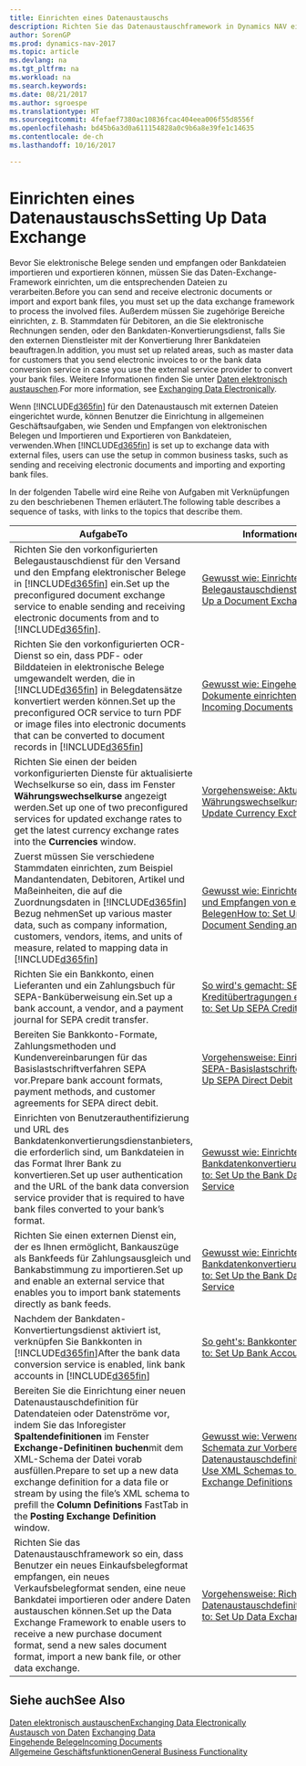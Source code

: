 ```yaml
---
title: Einrichten eines Datenaustauschs
description: Richten Sie das Datenaustauschframework in Dynamics NAV ein.
author: SorenGP
ms.prod: dynamics-nav-2017
ms.topic: article
ms.devlang: na
ms.tgt_pltfrm: na
ms.workload: na
ms.search.keywords: 
ms.date: 08/21/2017
ms.author: sgroespe
ms.translationtype: HT
ms.sourcegitcommit: 4fefaef7380ac10836fcac404eea006f55d8556f
ms.openlocfilehash: bd45b6a3d0a611154828a0c9b6a8e39fe1c14635
ms.contentlocale: de-ch
ms.lasthandoff: 10/16/2017

---
```

# <a name="setting-up-data-exchange"></a><span data-ttu-id="8bb06-103">Einrichten eines Datenaustauschs</span><span class="sxs-lookup"><span data-stu-id="8bb06-103">Setting Up Data Exchange</span></span>
<span data-ttu-id="8bb06-104">Bevor Sie elektronische Belege senden und empfangen oder Bankdateien importieren und exportieren können, müssen Sie das Daten-Exchange-Framework einrichten, um die entsprechenden Dateien zu verarbeiten.</span><span class="sxs-lookup"><span data-stu-id="8bb06-104">Before you can send and receive electronic documents or import and export bank files, you must set up the data exchange framework to process the involved files.</span></span> <span data-ttu-id="8bb06-105">Außerdem müssen Sie zugehörige Bereiche einrichten, z. B. Stammdaten für Debitoren, an die Sie elektronische Rechnungen senden, oder den Bankdaten-Konvertierungsdienst, falls Sie den externen Dienstleister mit der Konvertierung Ihrer Bankdateien beauftragen.</span><span class="sxs-lookup"><span data-stu-id="8bb06-105">In addition, you must set up related areas, such as master data for customers that you send electronic invoices to or the bank data conversion service in case you use the external service provider to convert your bank files.</span></span> <span data-ttu-id="8bb06-106">Weitere Informationen finden Sie unter [Daten elektronisch austauschen](across-data-exchange.md).</span><span class="sxs-lookup"><span data-stu-id="8bb06-106">For more information, see [Exchanging Data Electronically](across-data-exchange.md).</span></span>  

 <span data-ttu-id="8bb06-107">Wenn [!INCLUDE[d365fin](includes/d365fin_md.md)] für den Datenaustausch mit externen Dateien eingerichtet wurde, können Benutzer die Einrichtung in allgemeinen Geschäftsaufgaben, wie Senden und Empfangen von elektronischen Belegen und Importieren und Exportieren von Bankdateien, verwenden.</span><span class="sxs-lookup"><span data-stu-id="8bb06-107">When [!INCLUDE[d365fin](includes/d365fin_md.md)] is set up to exchange data with external files, users can use the setup in common business tasks, such as sending and receiving electronic documents and importing and exporting bank files.</span></span>  

 <span data-ttu-id="8bb06-108">In der folgenden Tabelle wird eine Reihe von Aufgaben mit Verknüpfungen zu den beschriebenen Themen erläutert.</span><span class="sxs-lookup"><span data-stu-id="8bb06-108">The following table describes a sequence of tasks, with links to the topics that describe them.</span></span>  

|<span data-ttu-id="8bb06-109">**Aufgabe**</span><span class="sxs-lookup"><span data-stu-id="8bb06-109">**To**</span></span>|<span data-ttu-id="8bb06-110">**Informationen**</span><span class="sxs-lookup"><span data-stu-id="8bb06-110">**See**</span></span>|  
|------------|-------------|  
|<span data-ttu-id="8bb06-111">Richten Sie den vorkonfigurierten Belegaustauschdienst für den Versand und den Empfang elektronischer Belege in [!INCLUDE[d365fin](includes/d365fin_md.md)] ein.</span><span class="sxs-lookup"><span data-stu-id="8bb06-111">Set up the preconfigured document exchange service to enable sending and receiving electronic documents from and to [!INCLUDE[d365fin](includes/d365fin_md.md)].</span></span>|[<span data-ttu-id="8bb06-112">Gewusst wie: Einrichten eine Belegaustauschdienstes</span><span class="sxs-lookup"><span data-stu-id="8bb06-112">How to: Set Up a Document Exchange Service</span></span>](across-how-to-set-up-a-document-exchange-service.md)|  
|<span data-ttu-id="8bb06-113">Richten Sie den vorkonfigurierten OCR-Dienst so ein, dass PDF- oder Bilddateien in elektronische Belege umgewandelt werden, die in [!INCLUDE[d365fin](includes/d365fin_md.md)] in Belegdatensätze konvertiert werden können.</span><span class="sxs-lookup"><span data-stu-id="8bb06-113">Set up the preconfigured OCR service to turn PDF or image files into electronic documents that can be converted to document records in [!INCLUDE[d365fin](includes/d365fin_md.md)]</span></span>|[<span data-ttu-id="8bb06-114">Gewusst wie: Eingehende Dokumente einrichten</span><span class="sxs-lookup"><span data-stu-id="8bb06-114">How to: Set Up Incoming Documents</span></span>](across-how-setup-income-documents.md)|  
|<span data-ttu-id="8bb06-115">Richten Sie einen der beiden vorkonfigurierten Dienste für aktualisierte Wechselkurse so ein, dass im Fenster  **Währungswechselkurse** angezeigt werden.</span><span class="sxs-lookup"><span data-stu-id="8bb06-115">Set up one of two preconfigured services for updated exchange rates to get the latest currency exchange rates into the **Currencies** window.</span></span>|[<span data-ttu-id="8bb06-116">Vorgehensweise: Aktualisieren von Währungswechselkursen</span><span class="sxs-lookup"><span data-stu-id="8bb06-116">How to: Update Currency Exchange Rates</span></span>](finance-how-update-currencies.md)|  
|<span data-ttu-id="8bb06-117">Zuerst müssen Sie verschiedene Stammdaten einrichten, zum Beispiel Mandantendaten, Debitoren, Artikel und Maßeinheiten, die auf die Zuordnungsdaten in [!INCLUDE[d365fin](includes/d365fin_md.md)] Bezug nehmen</span><span class="sxs-lookup"><span data-stu-id="8bb06-117">Set up various master data, such as company information, customers, vendors, items, and units of measure, related to mapping data in [!INCLUDE[d365fin](includes/d365fin_md.md)]</span></span>|[<span data-ttu-id="8bb06-118">Gewusst wie: Einrichten des Senden und Empfangen von elektronischen Belegen</span><span class="sxs-lookup"><span data-stu-id="8bb06-118">How to: Set Up Electronic Document Sending and Receiving</span></span>](across-how-to-set-up-electronic-document-sending-and-receiving.md)|  
|<span data-ttu-id="8bb06-119">Richten Sie ein Bankkonto, einen Lieferanten und ein Zahlungsbuch für SEPA-Banküberweisung ein.</span><span class="sxs-lookup"><span data-stu-id="8bb06-119">Set up a bank account, a vendor, and a payment journal for SEPA credit transfer.</span></span>|[<span data-ttu-id="8bb06-120">So wird's gemacht: SEPA-Kreditübertragungen einrichten</span><span class="sxs-lookup"><span data-stu-id="8bb06-120">How to: Set Up SEPA Credit Transfer</span></span>](finance-how-to-set-up-sepa-credit-transfer.md)|  
|<span data-ttu-id="8bb06-121">Bereiten Sie Bankkonto-Formate, Zahlungsmethoden und Kundenvereinbarungen für das Basislastschriftverfahren SEPA vor.</span><span class="sxs-lookup"><span data-stu-id="8bb06-121">Prepare bank account formats, payment methods, and customer agreements for SEPA direct debit.</span></span>|[<span data-ttu-id="8bb06-122">Vorgehensweise: Einrichten von SEPA-Basislastschriften</span><span class="sxs-lookup"><span data-stu-id="8bb06-122">How to: Set Up SEPA Direct Debit</span></span>](finance-how-to-set-up-sepa-direct-debit.md)|  
|<span data-ttu-id="8bb06-123">Einrichten von Benutzerauthentifizierung und URL des Bankdatenkonvertierungsdienstanbieters, die erforderlich sind, um Bankdateien in das Format Ihrer Bank zu konvertieren.</span><span class="sxs-lookup"><span data-stu-id="8bb06-123">Set up user authentication and the URL of the bank data conversion service provider that is required to have bank files converted to your bank’s format.</span></span>|[<span data-ttu-id="8bb06-124">Gewusst wie: Einrichten des Bankdatenkonvertierungsservice</span><span class="sxs-lookup"><span data-stu-id="8bb06-124">How to: Set Up the Bank Data Conversion Service</span></span>](bank-how-setup-bank-data-conversion-service.md)|  
|<span data-ttu-id="8bb06-125">Richten Sie einen externen Dienst ein, der es Ihnen ermöglicht, Bankauszüge als Bankfeeds für Zahlungsausgleich und Bankabstimmung zu importieren.</span><span class="sxs-lookup"><span data-stu-id="8bb06-125">Set up and enable an external service that enables you to import bank statements directly as bank feeds.</span></span>|[<span data-ttu-id="8bb06-126">Gewusst wie: Einrichten des Bankdatenkonvertierungsservice</span><span class="sxs-lookup"><span data-stu-id="8bb06-126">How to: Set Up the Bank Data Conversion Service</span></span>](bank-how-setup-bank-data-conversion-service.md)|  
|<span data-ttu-id="8bb06-127">Nachdem der Bankdaten-Konvertiertungsdienst aktiviert ist, verknüpfen Sie Bankkonten in [!INCLUDE[d365fin](includes/d365fin_md.md)]</span><span class="sxs-lookup"><span data-stu-id="8bb06-127">After the bank data conversion service is enabled, link bank accounts in [!INCLUDE[d365fin](includes/d365fin_md.md)]</span></span>|[<span data-ttu-id="8bb06-128">So geht's: Bankkonten einrichten</span><span class="sxs-lookup"><span data-stu-id="8bb06-128">How to: Set Up Bank Accounts</span></span>](bank-how-setup-bank-accounts.md)|  
|<span data-ttu-id="8bb06-129">Bereiten Sie die Einrichtung einer neuen Datenaustauschdefinition für Datendateien oder Datenströme vor, indem Sie das Inforegister **Spaltendefinitionen** im Fenster **Exchange-Definitinen buchen**mit dem XML-Schema der Datei vorab ausfüllen.</span><span class="sxs-lookup"><span data-stu-id="8bb06-129">Prepare to set up a new data exchange definition for a data file or stream by using the file’s XML schema to prefill the **Column Definitions** FastTab in the **Posting Exchange Definition** window.</span></span>|[<span data-ttu-id="8bb06-130">Gewusst wie: Verwenden von XML-Schemata zur Vorbereitung von Datenaustauschdefinitionen</span><span class="sxs-lookup"><span data-stu-id="8bb06-130">How to: Use XML Schemas to Prepare Data Exchange Definitions</span></span>](across-how-to-use-xml-schemas-to-prepare-data-exchange-definitions.md)|  
|<span data-ttu-id="8bb06-131">Richten Sie das Datenaustauschframework so ein, dass Benutzer ein neues Einkaufsbelegformat empfangen, ein neues Verkaufsbelegformat senden, eine neue Bankdatei importieren oder andere Daten austauschen können.</span><span class="sxs-lookup"><span data-stu-id="8bb06-131">Set up the Data Exchange Framework to enable users to receive a new purchase document format, send a new sales document format, import a new bank file, or other data exchange.</span></span>|[<span data-ttu-id="8bb06-132">Vorgehensweise: Richten Sie Datenaustauschdefinitionen ein.</span><span class="sxs-lookup"><span data-stu-id="8bb06-132">How to: Set Up Data Exchange Definitions</span></span>](across-how-to-set-up-data-exchange-definitions.md)|  

## <a name="see-also"></a><span data-ttu-id="8bb06-133">Siehe auch</span><span class="sxs-lookup"><span data-stu-id="8bb06-133">See Also</span></span>  
[<span data-ttu-id="8bb06-134">Daten elektronisch austauschen</span><span class="sxs-lookup"><span data-stu-id="8bb06-134">Exchanging Data Electronically</span></span>](across-data-exchange.md)  
<span data-ttu-id="8bb06-135">[Austausch von Daten](across-exchange-data.md) </span><span class="sxs-lookup"><span data-stu-id="8bb06-135">[Exchanging Data](across-exchange-data.md) </span></span>  
[<span data-ttu-id="8bb06-136">Eingehende Belege</span><span class="sxs-lookup"><span data-stu-id="8bb06-136">Incoming Documents</span></span>](across-income-documents.md)  
[<span data-ttu-id="8bb06-137">Allgemeine Geschäftsfunktionen</span><span class="sxs-lookup"><span data-stu-id="8bb06-137">General Business Functionality</span></span>](ui-across-business-areas.md)  

